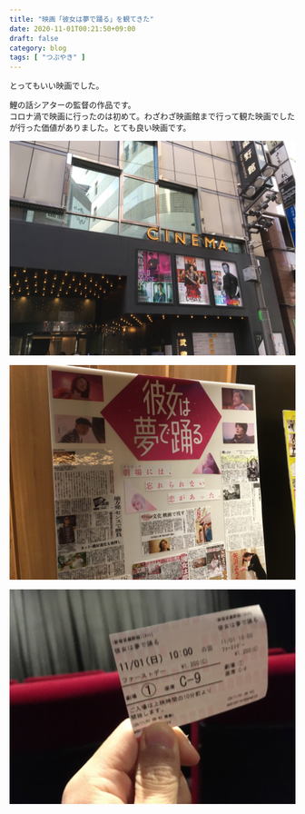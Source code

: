 ```yaml
---
title: "映画「彼女は夢で踊る」を観てきた"
date: 2020-11-01T00:21:50+09:00
draft: false
category: blog
tags: [ "つぶやき" ]
---
```

とってもいい映画でした。  
<!--more-->
鯉の話シアターの監督の作品です。  
コロナ渦で映画に行ったのは初めて。わざわざ映画館まで行って観た映画でしたが行った価値がありました。とても良い映画です。

![](img/1.jpg)  

![](img/2.jpg)  

![](img/3.jpg)  
